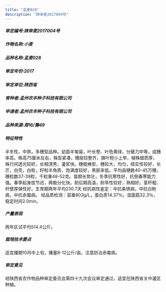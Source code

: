 ```yaml
---
title: "孟麦028"
description: "陕审麦2017004号"
---
```

##### 审定编号:陕审麦2017004号

##### 作物名称:小麦

##### 品种名称:孟麦028

##### 审定年份:2017

##### 审定单位:陕西省

##### 育种者:孟州农丰种子科技有限公司

##### 申请者:孟州农丰种子科技有限公司

##### 品种来源:周16/豫49

##### 特征特性
半冬性，中熟，多穗型品种。幼苗半匍匐，叶长卷、叶色黄绿，分蘖力中等，成穗率高。株高75厘米左右，株型紧凑，穗层较整齐，旗叶短小上举，植株蜡质厚，株行间透光较好，长相清秀，灌浆快。穗棍棒型，穗较大，均匀，结实性较好，长芒，白壳，白粒，籽粒半角质，饱满度较好，黑胚率低。平均亩穗数40-45万穗，穗粒数37-39粒，千粒重48-52克。苗期长势壮，冬季抗寒性好，抗倒春寒能力强。春季起身拔节迟，两极分化快。耐后期高温，耐旱性较好，熟相好。茎秆粗、秆壁厚弹性好。生育期两年平均230.7天
经抗病性鉴定：中抗条锈病，中抗白粉病，中抗赤霉病。
经品质检测：容重803g/L，蛋白质14.37％，湿面筋32.3％，稳定时间2.0min。

##### 产量表现
两年区试平均514.4公斤。

##### 栽培技术要点
适宜播期10月中上旬，播量8-12公斤/亩。注意防治赤霉病。

##### 审定意见
经陕西省农作物品种审定委员会第四十九次会议审定通过，适宜在陕西省关中灌区种植。
